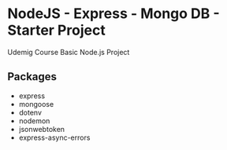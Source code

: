 # NodeJS - Express - Mongo DB - Starter Project 
Udemig Course Basic Node.js Project

## Packages
- express 
- mongoose 
- dotenv 
- nodemon 
- jsonwebtoken 
- express-async-errors

